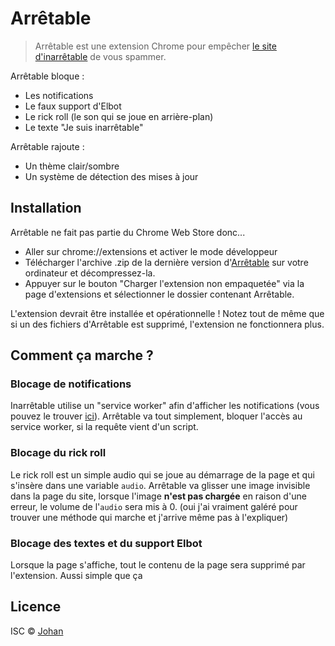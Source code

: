 # Arrêtable

> Arrêtable est une extension Chrome pour empêcher [le site d'inarrêtable](https://el2zay.is-a.dev/inarretable/inarretable.html) de vous spammer.

Arrêtable bloque :
* Les notifications
* Le faux support d'Elbot
* Le rick roll (le son qui se joue en arrière-plan)
* Le texte "Je suis inarrêtable"

Arrêtable rajoute :
* Un thème clair/sombre
* Un système de détection des mises à jour


## Installation

Arrêtable ne fait pas partie du Chrome Web Store donc...
* Aller sur chrome://extensions et activer le mode développeur
* Télécharger l'archive .zip de la dernière version d'[Arrêtable](https://github.com/johan-perso/arretable/releases) sur votre ordinateur et décompressez-la.
* Appuyer sur le bouton "Charger l'extension non empaquetée" via la page d'extensions et sélectionner le dossier contenant Arrêtable.

L'extension devrait être installée et opérationnelle ! Notez tout de même que si un des fichiers d'Arrêtable est supprimé, l'extension ne fonctionnera plus.


## Comment ça marche ?

### Blocage de notifications

Inarrêtable utilise un "service worker" afin d'afficher les notifications (vous pouvez le trouver [ici](https://el2zay.is-a.dev/inarretable/web/sw-notif.js)). Arrêtable va tout simplement, bloquer l'accès au service worker, si la requête vient d'un script.

### Blocage du rick roll

Le rick roll est un simple audio qui se joue au démarrage de la page et qui s'insère dans une variable `audio`. Arrêtable va glisser une image invisible dans la page du site, lorsque l'image **n'est pas chargée** en raison d'une erreur, le volume de l'`audio` sera mis à 0. (oui j'ai vraiment galéré pour trouver une méthode qui marche et j'arrive même pas à l'expliquer)

### Blocage des textes et du support Elbot

Lorsque la page s'affiche, tout le contenu de la page sera supprimé par l'extension. Aussi simple que ça


## Licence

ISC © [Johan](https://johanstickman.com)

